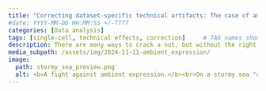 ```yaml
---
title: "Correcting dataset-specific technical artifacts: The case of ambient gene expression"
#date: YYYY-MM-DD HH:MM:SS +/-TTTT
categories: [Data analysis]
tags: [single-cell, technical effects, correction]     # TAG names should always be lowercase
description: There are many ways to crack a nut, but without the right tool none are easy.
media_subpath: /assets/img/2024-11-11-ambient_expression/
image:
  path: stormy_sea_preview.png
  alt: <b>A fight against ambient expression.</b><br>On a stormy sea "of ambient gene expression" a scientist is bailing out water (ambient expression) from his sinking boat (sequencing droplet containing a cell).
---
```

